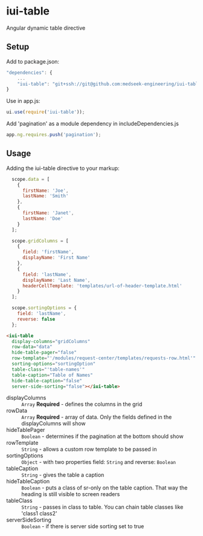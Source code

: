 # iui-table
Angular dynamic table directive

## Setup

Add to package.json:
```javascript
"dependencies": {
    ...
    "iui-table": "git+ssh://git@github.com:medseek-engineering/iui-table.git"
}
```

Use in app.js:
```javascript
ui.use(require('iui-table'));
```

Add 'pagination' as a module dependency in includeDependencies.js
```javascript
app.ng.requires.push('pagination');
```


## Usage

Adding the iui-table directive to your markup:
```javascript
  scope.data = [
    {
      firstName: 'Joe',
      lastName: 'Smith'
    },
    {
      firstName: 'Janet',
      lastName: 'Doe'
    }
  ];

  scope.gridColumns = [
    {
      field: 'firstName',
      displayName: 'First Name'
    },
    {
      field: 'lastName',
      displayName: 'Last Name',
      headerCellTemplate: 'templates/url-of-header-template.html'
    }
  ];

  scope.sortingOptions = {
    field: 'lastName',
    reverse: false
  };
```
```html
<iui-table 
  display-columns="gridColumns" 
  row-data="data" 
  hide-table-pager="false" 
  row-template="'/modules/request-center/templates/requests-row.html'" 
  sorting-options="sortingOption" 
  table-class="'table-names'" 
  table-caption="Table of Names"
  hide-table-caption="false"
  server-side-sorting="false"></iui-table>
```
<dl>
	<dt>displayColumns</dt>
	<dd><code>Array</code> <b>Required</b> - defines the columns in the grid</dd>
	<dt>rowData</dt>
	<dd><code>Array</code> <b>Required</b> - array of data. Only the fields defined in the displayColumns will show</dd>
	<dt>hideTablePager</dt>
	<dd><code>Boolean</code> - determines if the pagination at the bottom should show</dd>
	<dt>rowTemplate</dt>
	<dd><code>String</code> - allows a custom row template to be passed in</dd>
	<dt>sortingOptions</dt>
	<dd><code>Object</code> - with two properties field: <code>String</code> and reverse: <code>Boolean</code></dd>
  <dt>tableCaption</dt>
  <dd><code>String</code> - gives the table a caption</dd>
  <dt>hideTableCaption</dt>
  <dd><code>Boolean</code> - puts a class of sr-only on the table caption. That way the heading is still visible to screen readers</dd>
	<dt>tableClass</dt>
	<dd><code>String</code> - passes in class to table. You can chain table classes like 'class1 class2'</dd>
	<dt>serverSideSorting</dt>
	<dd><code>Boolean</code> - if there is server side sorting set to true</dd>
</dl>
